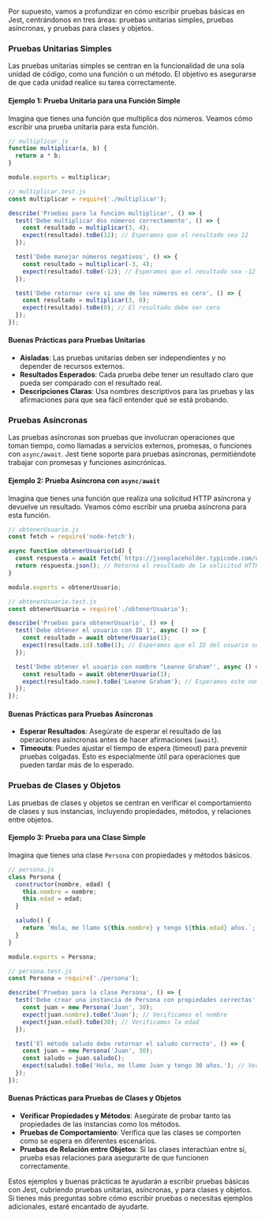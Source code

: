 Por supuesto, vamos a profundizar en cómo escribir pruebas básicas en Jest, centrándonos en tres áreas: pruebas unitarias simples, pruebas asíncronas, y pruebas para clases y objetos.

### Pruebas Unitarias Simples
Las pruebas unitarias simples se centran en la funcionalidad de una sola unidad de código, como una función o un método. El objetivo es asegurarse de que cada unidad realice su tarea correctamente.

#### Ejemplo 1: Prueba Unitaria para una Función Simple
Imagina que tienes una función que multiplica dos números. Veamos cómo escribir una prueba unitaria para esta función.

```javascript
// multiplicar.js
function multiplicar(a, b) {
  return a * b;
}

module.exports = multiplicar;
```

```javascript
// multiplicar.test.js
const multiplicar = require('./multiplicar');

describe('Pruebas para la función multiplicar', () => {
  test('Debe multiplicar dos números correctamente', () => {
    const resultado = multiplicar(3, 4);
    expect(resultado).toBe(12); // Esperamos que el resultado sea 12
  });

  test('Debe manejar números negativos', () => {
    const resultado = multiplicar(-3, 4);
    expect(resultado).toBe(-12); // Esperamos que el resultado sea -12
  });

  test('Debe retornar cero si uno de los números es cero', () => {
    const resultado = multiplicar(3, 0);
    expect(resultado).toBe(0); // El resultado debe ser cero
  });
});
```

#### Buenas Prácticas para Pruebas Unitarias
- **Aisladas**: Las pruebas unitarias deben ser independientes y no depender de recursos externos.
- **Resultados Esperados**: Cada prueba debe tener un resultado claro que pueda ser comparado con el resultado real.
- **Descripciones Claras**: Usa nombres descriptivos para las pruebas y las afirmaciones para que sea fácil entender qué se está probando.

### Pruebas Asíncronas
Las pruebas asíncronas son pruebas que involucran operaciones que toman tiempo, como llamadas a servicios externos, promesas, o funciones con `async/await`. Jest tiene soporte para pruebas asíncronas, permitiéndote trabajar con promesas y funciones asincrónicas.

#### Ejemplo 2: Prueba Asíncrona con `async/await`
Imagina que tienes una función que realiza una solicitud HTTP asíncrona y devuelve un resultado. Veamos cómo escribir una prueba asíncrona para esta función.

```javascript
// obtenerUsuario.js
const fetch = require('node-fetch');

async function obtenerUsuario(id) {
  const respuesta = await fetch(`https://jsonplaceholder.typicode.com/users/${id}`);
  return respuesta.json(); // Retorna el resultado de la solicitud HTTP
}

module.exports = obtenerUsuario;
```

```javascript
// obtenerUsuario.test.js
const obtenerUsuario = require('./obtenerUsuario');

describe('Pruebas para obtenerUsuario', () => {
  test('Debe obtener el usuario con ID 1', async () => {
    const resultado = await obtenerUsuario(1);
    expect(resultado.id).toBe(1); // Esperamos que el ID del usuario sea 1
  });

  test('Debe obtener el usuario con nombre "Leanne Graham"', async () => {
    const resultado = await obtenerUsuario(1);
    expect(resultado.name).toBe('Leanne Graham'); // Esperamos este nombre
  });
});
```

#### Buenas Prácticas para Pruebas Asíncronas
- **Esperar Resultados**: Asegúrate de esperar el resultado de las operaciones asíncronas antes de hacer afirmaciones (`await`).
- **Timeouts**: Puedes ajustar el tiempo de espera (timeout) para prevenir pruebas colgadas. Esto es especialmente útil para operaciones que pueden tardar más de lo esperado.

### Pruebas de Clases y Objetos
Las pruebas de clases y objetos se centran en verificar el comportamiento de clases y sus instancias, incluyendo propiedades, métodos, y relaciones entre objetos.

#### Ejemplo 3: Prueba para una Clase Simple
Imagina que tienes una clase `Persona` con propiedades y métodos básicos.

```javascript
// persona.js
class Persona {
  constructor(nombre, edad) {
    this.nombre = nombre;
    this.edad = edad;
  }

  saludo() {
    return `Hola, me llamo ${this.nombre} y tengo ${this.edad} años.`;
  }
}

module.exports = Persona;
```

```javascript
// persona.test.js
const Persona = require('./persona');

describe('Pruebas para la clase Persona', () => {
  test('Debe crear una instancia de Persona con propiedades correctas', () => {
    const juan = new Persona('Juan', 30);
    expect(juan.nombre).toBe('Juan'); // Verificamos el nombre
    expect(juan.edad).toBe(30); // Verificamos la edad
  });

  test('El método saludo debe retornar el saludo correcto', () => {
    const juan = new Persona('Juan', 30);
    const saludo = juan.saludo();
    expect(saludo).toBe('Hola, me llamo Juan y tengo 30 años.'); // Verificamos el saludo
  });
});
```

#### Buenas Prácticas para Pruebas de Clases y Objetos
- **Verificar Propiedades y Métodos**: Asegúrate de probar tanto las propiedades de las instancias como los métodos.
- **Pruebas de Comportamiento**: Verifica que las clases se comporten como se espera en diferentes escenarios.
- **Pruebas de Relación entre Objetos**: Si las clases interactúan entre sí, prueba esas relaciones para asegurarte de que funcionen correctamente.

Estos ejemplos y buenas prácticas te ayudarán a escribir pruebas básicas con Jest, cubriendo pruebas unitarias, asíncronas, y para clases y objetos. Si tienes más preguntas sobre cómo escribir pruebas o necesitas ejemplos adicionales, estaré encantado de ayudarte.